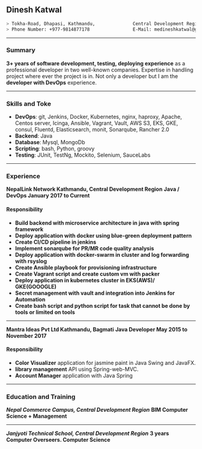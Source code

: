 ## Dinesh Katwal
```sh
> Tokha-Road, Dhapasi, Kathmandu,              Central Development Region 44600
> Phone Number: +977-9814877178                E-Mail: medineshkatwal@gmail.com
```
- - - 
### Summary
**3+ years of software development, testing, deploying experience** as a professional developer in two well-known companies. Expertise in handling project where ever the project is in. Not only a developer but I am the **developer with DevOps** experience.
- - -
### Skills and Toke
+ **DevOps**: git, Jenkins, Docker, Kubernetes, nginx, haproxy, Apache, Centos server, Icinga, Ansible, Vagrant, Vault, AWS S3, EKS, GKE, consul, Fluentd, Elasticsearch, monit, Sonarqube, Rancher 2.0
+ **Backend**: Java
+ **Database**: Mysql, MongoDb
+ **Scripting**: bash, Python, groovy
+ **Testing**: JUnit, TestNg, Mockito, Selenium, SauceLabs
- - -
### Experience
**NepalLink Network Kathmandu, Central Development Region**
**Java / DevOps January 2017 to Current**
#### Responsibility
+ **Build backend with microservice architecture in java with spring framework**
+ **Deploy application with docker using blue-green deployment pattern**
+ **Create CI/CD pipeline in jenkins**
+ **Implement sonarqube for PR/MR code quality analysis**
+ **Deploy application with docker-swarm in cluster and log forwarding with rsyslog**
+ **Create Ansible playbook for provisioning infrastructure**
+ **Create Vagrant script and create custom vm with packer**
+ **Deploy application in kubernetes cluster in EKS(AWS)/ GKE(GOOOGLE)**
+ **Secret management with vault and integration into Jenkins for Automation**
+ **Create bash script and python script for task that cannot be done by tools or limited on tools**
- - -
**Mantra Ideas Pvt Ltd Kathmandu, Bagmati**
**Java Developer May 2015 to November 2017**
#### Responsibility
+ **Color Visualizer** application for jasmine paint in Java Swing and JavaFX.
+ **library management** API using Spring-web-MVC.
+ **Account Manager** application with Java Spring
***
### Education and Training
***Nepal Commerce Campus, Central Development Region***
**BIM Computer Science + Management**
- - -
***Janjyoti Technical School, Central Development Region***
**3 years Computer Overseers. Computer Science**
